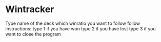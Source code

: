 # Wintracker
Type name of the deck which winratio you want to follow
follow instructions:
type 1 if you have won
type 2 if you have lost
type 3 if you want to close the program
